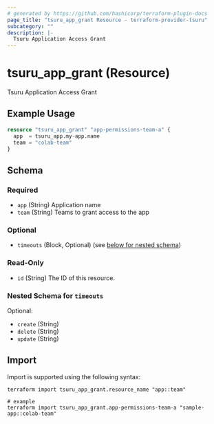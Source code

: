 ```yaml
---
# generated by https://github.com/hashicorp/terraform-plugin-docs
page_title: "tsuru_app_grant Resource - terraform-provider-tsuru"
subcategory: ""
description: |-
  Tsuru Application Access Grant
---
```


# tsuru_app_grant (Resource)

Tsuru Application Access Grant

## Example Usage

```terraform
resource "tsuru_app_grant" "app-permissions-team-a" {
  app  = tsuru_app.my-app.name
  team = "colab-team"
}
```

<!-- schema generated by tfplugindocs -->
## Schema

### Required

- `app` (String) Application name
- `team` (String) Teams to grant access to the app

### Optional

- `timeouts` (Block, Optional) (see [below for nested schema](#nestedblock--timeouts))

### Read-Only

- `id` (String) The ID of this resource.

<a id="nestedblock--timeouts"></a>
### Nested Schema for `timeouts`

Optional:

- `create` (String)
- `delete` (String)
- `update` (String)

## Import

Import is supported using the following syntax:

```shell
terraform import tsuru_app_grant.resource_name "app::team"

# example
terraform import tsuru_app_grant.app-permissions-team-a "sample-app::colab-team"
```
